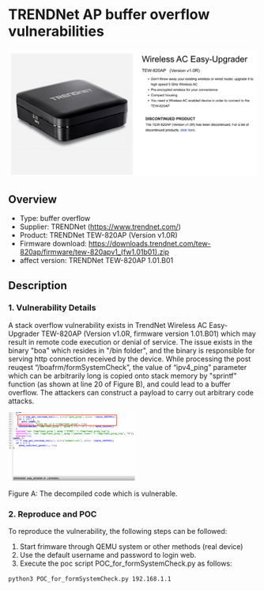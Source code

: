 # TRENDNet AP buffer overflow vulnerabilities

![image-20221027101724040](../image-20221027101724040.png)

## Overview

* Type: buffer overflow
* Supplier: TRENDNet  (https://www.trendnet.com/)
* Product: TRENDNet TEW-820AP (Version v1.0R)
* Firmware download: https://downloads.trendnet.com/tew-820ap/firmware/tew-820apv1_(fw1.01b01).zip
* affect version: TRENDNet TEW-820AP 1.01.B01



## Description

### 1. Vulnerability Details

A stack overflow vulnerability exists in TrendNet Wireless AC Easy-Upgrader TEW-820AP (Version v1.0R, firmware version 1.01.B01) which may result in remote code execution or denial of service. The issue exists in the binary "boa" which resides in "/bin folder", and the binary is responsible for serving http connection received by the device. While processing the post reuqest “/boafrm/formSystemCheck”, the value of “ipv4_ping” parameter which can be arbitrarily long is copied onto stack memory by "sprintf" function (as shown at line 20 of Figure B), and could lead to a buffer overflow. The attackers can construct a payload to carry out arbitrary code attacks.

<img src="./image/image-20221027144646497.png" alt="image-20221027144646497" style="zoom:25%;" />

Figure A: The decompiled code which is vulnerable.



### 2. Reproduce and POC

To reproduce the vulnerability, the following steps can be followed:

1. Start frimware through QEMU system or other methods (real device)
2. Use the default username and password to login web.
3. Execute the poc script POC_for_formSystemCheck.py as follows:

```bash
python3 POC_for_formSystemCheck.py 192.168.1.1
```

